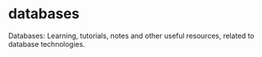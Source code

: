 # databases
Databases: Learning, tutorials, notes and other useful resources, related to database technologies.
